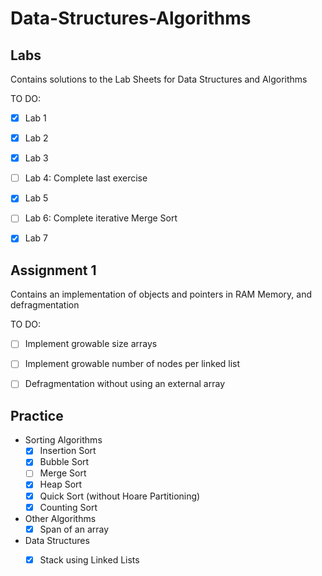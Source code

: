 # Data-Structures-Algorithms

## Labs
Contains solutions to the Lab Sheets for Data Structures and Algorithms

TO DO:
- [x] Lab 1
- [x] Lab 2
- [x] Lab 3
- [ ] Lab 4: Complete last exercise
- [x] Lab 5
- [ ] Lab 6: Complete iterative Merge Sort
- [x] Lab 7


## Assignment 1
Contains an implementation of objects and pointers in RAM Memory, and defragmentation

TO DO:
- [ ] Implement growable size arrays
- [ ] Implement growable number of nodes per linked list
- [ ] Defragmentation without using an external array


## Practice 

- Sorting Algorithms
    + [x] Insertion Sort
    + [x] Bubble Sort
    + [ ] Merge Sort
    + [x] Heap Sort
    + [x] Quick Sort (without Hoare Partitioning)
    + [x] Counting Sort

- Other Algorithms
    + [x] Span of an array

- Data Structures 
    + [x] Stack using Linked Lists

